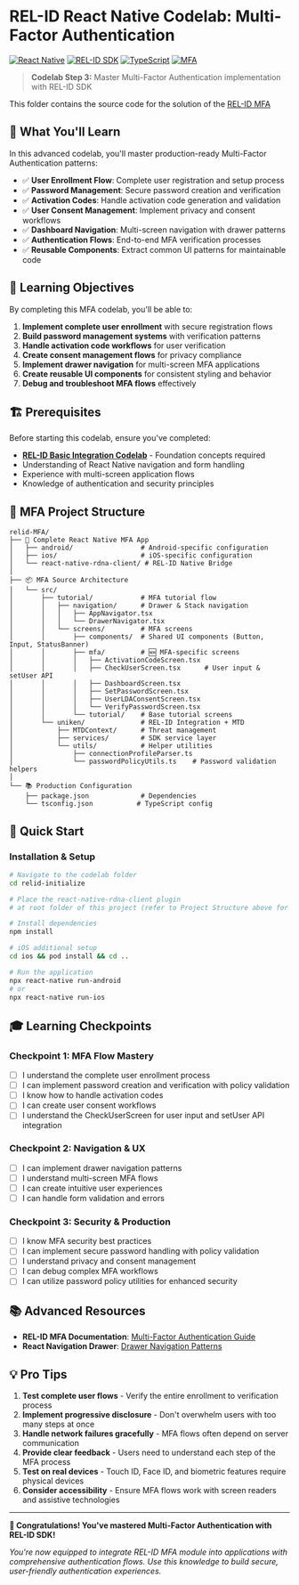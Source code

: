 # REL-ID React Native Codelab: Multi-Factor Authentication

[![React Native](https://img.shields.io/badge/React%20Native-0.80.1-blue.svg)](https://reactnative.dev/)
[![REL-ID SDK](https://img.shields.io/badge/REL--ID%20SDK-v25.06.03-green.svg)](https://developer.uniken.com/)
[![TypeScript](https://img.shields.io/badge/TypeScript-5.0.4-blue.svg)](https://www.typescriptlang.org/)
[![MFA](https://img.shields.io/badge/MFA-Enabled-orange.svg)]()

> **Codelab Step 3:** Master Multi-Factor Authentication implementation with REL-ID SDK

This folder contains the source code for the solution of the [REL-ID MFA](https://codelab.uniken.com/)

## 🔐 What You'll Learn

In this advanced codelab, you'll master production-ready Multi-Factor Authentication patterns:

- ✅ **User Enrollment Flow**: Complete user registration and setup process
- ✅ **Password Management**: Secure password creation and verification
- ✅ **Activation Codes**: Handle activation code generation and validation
- ✅ **User Consent Management**: Implement privacy and consent workflows  
- ✅ **Dashboard Navigation**: Multi-screen navigation with drawer patterns
- ✅ **Authentication Flows**: End-to-end MFA verification processes
- ✅ **Reusable Components**: Extract common UI patterns for maintainable code

## 🎯 Learning Objectives

By completing this MFA codelab, you'll be able to:

1. **Implement complete user enrollment** with secure registration flows
2. **Build password management systems** with verification patterns
3. **Handle activation code workflows** for user verification
4. **Create consent management flows** for privacy compliance
5. **Implement drawer navigation** for multi-screen MFA applications
6. **Create reusable UI components** for consistent styling and behavior
7. **Debug and troubleshoot MFA flows** effectively

## 🏗️ Prerequisites

Before starting this codelab, ensure you've completed:

- **[REL-ID Basic Integration Codelab](https://codelab.uniken.com/codelabs/relid-initialization-flow/index.html?index=..%2F..index#0)** - Foundation concepts required
- Understanding of React Native navigation and form handling
- Experience with multi-screen application flows
- Knowledge of authentication and security principles

## 📁 MFA Project Structure

```
relid-MFA/
├── 📱 Complete React Native MFA App
│   ├── android/                 # Android-specific configuration
│   ├── ios/                     # iOS-specific configuration  
│   └── react-native-rdna-client/ # REL-ID Native Bridge
│
├── 📦 MFA Source Architecture
│   └── src/
│       ├── tutorial/            # MFA tutorial flow
│       │   ├── navigation/      # Drawer & Stack navigation
│       │   │   ├── AppNavigator.tsx
│       │   │   └── DrawerNavigator.tsx
│       │   └── screens/         # MFA screens
│       │       ├── components/  # Shared UI components (Button, Input, StatusBanner)
│       │       ├── mfa/         # 🆕 MFA-specific screens
│       │       │   ├── ActivationCodeScreen.tsx
│       │       │   ├── CheckUserScreen.tsx      # User input & setUser API
│       │       │   ├── DashboardScreen.tsx
│       │       │   ├── SetPasswordScreen.tsx
│       │       │   ├── UserLDAConsentScreen.tsx
│       │       │   └── VerifyPasswordScreen.tsx
│       │       └── tutorial/    # Base tutorial screens
│       └── uniken/              # REL-ID Integration + MTD
│           ├── MTDContext/      # Threat management
│           ├── services/        # SDK service layer
│           └── utils/           # Helper utilities
│               ├── connectionProfileParser.ts
│               └── passwordPolicyUtils.ts    # Password validation helpers
│
└── 📚 Production Configuration
    ├── package.json             # Dependencies
    └── tsconfig.json           # TypeScript config
```

## 🚀 Quick Start

### Installation & Setup

```bash
# Navigate to the codelab folder
cd relid-initialize

# Place the react-native-rdna-client plugin 
# at root folder of this project (refer to Project Structure above for more info)

# Install dependencies
npm install

# iOS additional setup
cd ios && pod install && cd ..

# Run the application
npx react-native run-android
# or
npx react-native run-ios
```

## 🎓 Learning Checkpoints

### Checkpoint 1: MFA Flow Mastery
- [ ] I understand the complete user enrollment process
- [ ] I can implement password creation and verification with policy validation
- [ ] I know how to handle activation codes
- [ ] I can create user consent workflows
- [ ] I understand the CheckUserScreen for user input and setUser API integration

### Checkpoint 2: Navigation & UX
- [ ] I can implement drawer navigation patterns
- [ ] I understand multi-screen MFA flows
- [ ] I can create intuitive user experiences
- [ ] I can handle form validation and errors

### Checkpoint 3: Security & Production
- [ ] I know MFA security best practices
- [ ] I can implement secure password handling with policy validation
- [ ] I understand privacy and consent management
- [ ] I can debug complex MFA workflows
- [ ] I can utilize password policy utilities for enhanced security

## 📚 Advanced Resources

- **REL-ID MFA Documentation**: [Multi-Factor Authentication Guide](https://developer.uniken.com/docs/mfa)
- **React Navigation Drawer**: [Drawer Navigation Patterns](https://reactnavigation.org/docs/drawer-navigator/)

## 💡 Pro Tips

1. **Test complete user flows** - Verify the entire enrollment to verification process
2. **Implement progressive disclosure** - Don't overwhelm users with too many steps at once
3. **Handle network failures gracefully** - MFA flows often depend on server communication
4. **Provide clear feedback** - Users need to understand each step of the MFA process
5. **Test on real devices** - Touch ID, Face ID, and biometric features require physical devices
6. **Consider accessibility** - Ensure MFA flows work with screen readers and assistive technologies

---

**🔐 Congratulations! You've mastered Multi-Factor Authentication with REL-ID SDK!**

*You're now equipped to integrate REL-ID MFA module into applications with comprehensive authentication flows. Use this knowledge to build secure, user-friendly authentication experiences.*